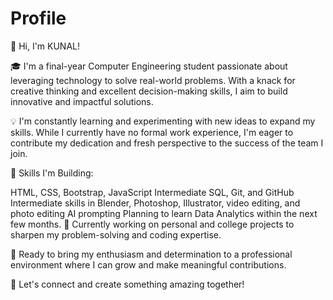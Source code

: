 # Profile

👋 Hi, I'm KUNAL!

🎓 I'm a final-year Computer Engineering student passionate about leveraging technology to solve real-world problems. With a knack for creative thinking and excellent decision-making skills, I aim to build innovative and impactful solutions.

💡 I'm constantly learning and experimenting with new ideas to expand my skills. While I currently have no formal work experience, I'm eager to contribute my dedication and fresh perspective to the success of the team I join.

📌 Skills I'm Building:

HTML, CSS, Bootstrap, JavaScript
Intermediate SQL, Git, and GitHub
Intermediate skills in Blender, Photoshop, Illustrator, video editing, and photo editing
AI prompting
Planning to learn Data Analytics within the next few months.
🌱 Currently working on personal and college projects to sharpen my problem-solving and coding expertise.

🚀 Ready to bring my enthusiasm and determination to a professional environment where I can grow and make meaningful contributions.

💼 Let's connect and create something amazing together!
